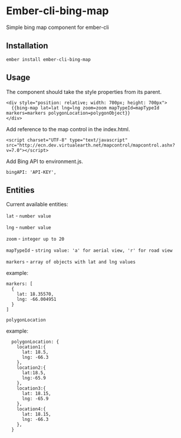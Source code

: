 # Ember-cli-bing-map

Simple bing map component for ember-cli

## Installation

```
ember install ember-cli-bing-map
``` 

## Usage

The component should take the style properties from its parent.

```
<div style="position: relative; width: 700px; height: 700px">
  {{bing-map lat=lat lng=lng zoom=zoom mapTypeId=mapTypeId markers=markers polygonLocation=polygonObject}}
</div>

```
Add reference to the map control in the index.html.

```
<script charset="UTF-8" type="text/javascript" src="http://ecn.dev.virtualearth.net/mapcontrol/mapcontrol.ashx?v=7.0"></script>
```
Add Bing API to environment.js.

```
bingAPI: 'API-KEY',
```

## Entities

Current available entities:

`lat` - `number value` 

`lng` - `number value`

`zoom` - `integer up to 20`

`mapTypeId` - `string value: 'a' for aerial view, 'r' for road view `

`markers` - `array of objects with lat and lng values`

example:

```
markers: [
  {
    lat: 18.35570,
    lng: -66.004951
  }
]
```

`polygonLocation`

example:

```
  polygonLocation: {
    location1:{
      lat: 18.5,
      lng: -66.3
    }, 
    location2:{
      lat:18.5,
      lng:-65.9
    },
    location3:{
      lat: 18.15,
      lng: -65.9
    },
    location4:{
      lat: 18.15,
      lng: -66.3
    },
  }
```